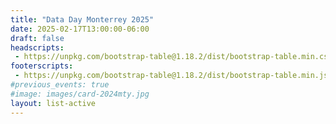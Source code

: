 ```yaml
---
title: "Data Day Monterrey 2025"
date: 2025-02-17T13:00:00-06:00
draft: false
headscripts:
 - https://unpkg.com/bootstrap-table@1.18.2/dist/bootstrap-table.min.css
footerscripts:
 - https://unpkg.com/bootstrap-table@1.18.2/dist/bootstrap-table.min.js
#previous_events: true
#image: images/card-2024mty.jpg
layout: list-active
---
```


